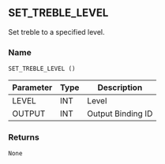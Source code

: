 ## SET\_TREBLE\_LEVEL

Set treble to a specified level.


### Name

`SET_TREBLE_LEVEL ()`


| Parameter | Type | Description       |
| --------- | ---- | ----------------- |
| LEVEL     | INT  | Level             |
| OUTPUT    | INT  | Output Binding ID |



### Returns

`None`